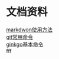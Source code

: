 # 文档资料

[markdwon使用方法](/test.md "test")                                  
[git常用命令](/git_comand.md "git")				
[ginkgo基本命令](/ginkgo_command.md)	
fff 
